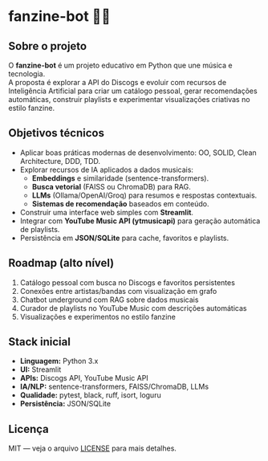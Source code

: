 # fanzine-bot 🎸🤖

## Sobre o projeto
O **fanzine-bot** é um projeto educativo em Python que une música e tecnologia.  
A proposta é explorar a API do Discogs e evoluir com recursos de Inteligência Artificial para criar um catálogo pessoal, gerar recomendações automáticas, construir playlists e experimentar visualizações criativas no estilo fanzine.

## Objetivos técnicos
- Aplicar boas práticas modernas de desenvolvimento: OO, SOLID, Clean Architecture, DDD, TDD.
- Explorar recursos de IA aplicados a dados musicais:
  - **Embeddings** e similaridade (sentence-transformers).
  - **Busca vetorial** (FAISS ou ChromaDB) para RAG.
  - **LLMs** (Ollama/OpenAI/Groq) para resumos e respostas contextuais.
  - **Sistemas de recomendação** baseados em conteúdo.
- Construir uma interface web simples com **Streamlit**.
- Integrar com **YouTube Music API (ytmusicapi)** para geração automática de playlists.
- Persistência em **JSON/SQLite** para cache, favoritos e playlists.

## Roadmap (alto nível)
1. Catálogo pessoal com busca no Discogs e favoritos persistentes  
2. Conexões entre artistas/bandas com visualização em grafo  
3. Chatbot underground com RAG sobre dados musicais  
4. Curador de playlists no YouTube Music com descrições automáticas  
5. Visualizações e experimentos no estilo fanzine  

## Stack inicial
- **Linguagem:** Python 3.x  
- **UI:** Streamlit  
- **APIs:** Discogs API, YouTube Music API  
- **IA/NLP:** sentence-transformers, FAISS/ChromaDB, LLMs  
- **Qualidade:** pytest, black, ruff, isort, loguru  
- **Persistência:** JSON/SQLite  

## Licença
MIT — veja o arquivo [LICENSE](LICENSE) para mais detalhes.